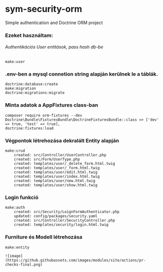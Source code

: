 # sym-security-orm
Simple authentication and Doctrine ORM project

### Ezeket használtam:

###### Authentikációs User entitások, pass hash db-be
	make:user

### .env-ben a mysql connetion string alapján kerülnek le a táblák.
	doctrine:database:create
	make:migration
	doctrine:migrations:migrate


### Minta adatok a AppFixtures class-ban 
	composer require orm-fixtures --dev
	Doctrine\Bundle\FixturesBundle\DoctrineFixturesBundle::class => ['dev' => true, 'test' => true],
	doctrine:fixtures:load

### Végpontok létrehozása dekralált Entity alapján 
	make:crud
		created: src/Controller/UserController.php
		created: src/Form/UserType.php
		created: templates/user/_delete_form.html.twig
		created: templates/user/_form.html.twig
		created: templates/user/edit.html.twig
		created: templates/user/index.html.twig
		created: templates/user/new.html.twig
		created: templates/user/show.html.twig

### Login funkció
	make:auth
		created: src/Security/LoignFormAuthenticator.php
		updated: config/packages/security.yaml
		created: src/Controller/SecurityController.php
		created: templates/security/login.html.twig

### Furniture és Modell létrehozása
	make:entity
	
	![image](https://github.githubassets.com/images/modules/site/actions/pr-checks-final.png)
